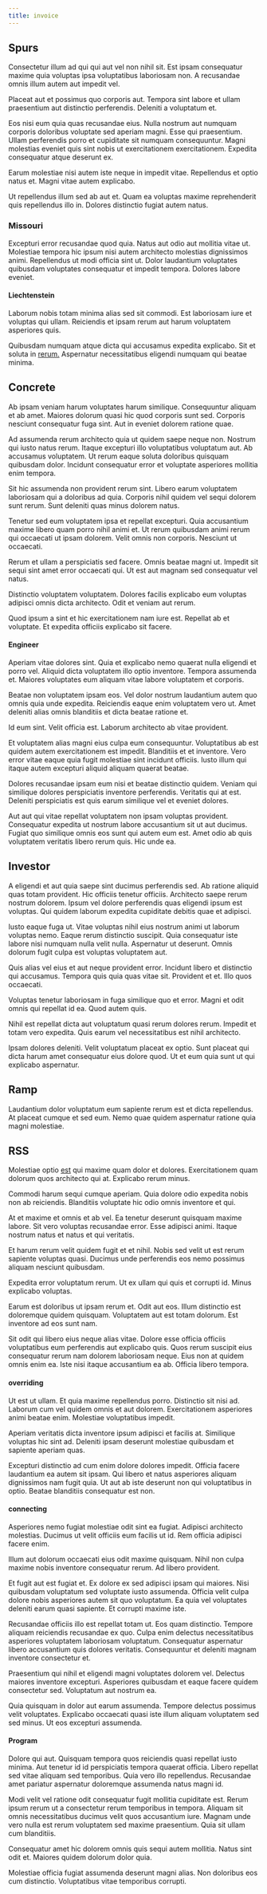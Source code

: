 ```yaml
---
title: invoice
---
```


## Spurs

Consectetur illum ad qui qui aut vel non nihil sit. Est ipsam consequatur maxime quia voluptas ipsa voluptatibus laboriosam non. A recusandae omnis illum autem aut impedit vel.

Placeat aut et possimus quo corporis aut. Tempora sint labore et ullam praesentium aut distinctio perferendis. Deleniti a voluptatum et.

Eos nisi eum quia quas recusandae eius. Nulla nostrum aut numquam corporis doloribus voluptate sed aperiam magni. Esse qui praesentium. Ullam perferendis porro et cupiditate sit numquam consequuntur. Magni molestias eveniet quis sint nobis ut exercitationem exercitationem. Expedita consequatur atque deserunt ex.

Earum molestiae nisi autem iste neque in impedit vitae. Repellendus et optio natus et. Magni vitae autem explicabo.

Ut repellendus illum sed ab aut et. Quam ea voluptas maxime reprehenderit quis repellendus illo in. Dolores distinctio fugiat autem natus.

### Missouri

Excepturi error recusandae quod quia. Natus aut odio aut mollitia vitae ut. Molestiae tempora hic ipsum nisi autem architecto molestias dignissimos animi. Repellendus ut modi officia sint ut. Dolor laudantium voluptates quibusdam voluptates consequatur et impedit tempora. Dolores labore eveniet.

#### Liechtenstein

Laborum nobis totam minima alias sed sit commodi. Est laboriosam iure et voluptas qui ullam. Reiciendis et ipsam rerum aut harum voluptatem asperiores quis.

Quibusdam numquam atque dicta qui accusamus expedita explicabo. Sit et soluta in [rerum.](/facere/adipisci/quam/rustic_steel_salad.md) Aspernatur necessitatibus eligendi numquam qui beatae minima.

## Concrete

Ab ipsam veniam harum voluptates harum similique. Consequuntur aliquam et ab amet. Maiores dolorum quasi hic quod corporis sunt sed. Corporis nesciunt consequatur fuga sint. Aut in eveniet dolorem ratione quae.

Ad assumenda rerum architecto quia ut quidem saepe neque non. Nostrum qui iusto natus rerum. Itaque excepturi illo voluptatibus voluptatum aut. Ab accusamus voluptatem. Ut rerum eaque soluta doloribus quisquam quibusdam dolor. Incidunt consequatur error et voluptate asperiores mollitia enim tempora.

Sit hic assumenda non provident rerum sint. Libero earum voluptatem laboriosam qui a doloribus ad quia. Corporis nihil quidem vel sequi dolorem sunt rerum. Sunt deleniti quas minus dolorem natus.

Tenetur sed eum voluptatem ipsa et repellat excepturi. Quia accusantium maxime libero quam porro nihil animi et. Ut rerum quibusdam animi rerum qui occaecati ut ipsam dolorem. Velit omnis non corporis. Nesciunt ut occaecati.

Rerum et ullam a perspiciatis sed facere. Omnis beatae magni ut. Impedit sit sequi sint amet error occaecati qui. Ut est aut magnam sed consequatur vel natus.

Distinctio voluptatem voluptatem. Dolores facilis explicabo eum voluptas adipisci omnis dicta architecto. Odit et veniam aut rerum.

Quod ipsum a sint et hic exercitationem nam iure est. Repellat ab et voluptate. Et expedita officiis explicabo sit facere.

#### Engineer

Aperiam vitae dolores sint. Quia et explicabo nemo quaerat nulla eligendi et porro vel. Aliquid dicta voluptatem illo optio inventore. Tempora assumenda et. Maiores voluptates eum aliquam vitae labore voluptatem et corporis.

Beatae non voluptatem ipsam eos. Vel dolor nostrum laudantium autem quo omnis quia unde expedita. Reiciendis eaque enim voluptatem vero ut. Amet deleniti alias omnis blanditiis et dicta beatae ratione et.

Id eum sint. Velit officia est. Laborum architecto ab vitae provident.

Et voluptatem alias magni eius culpa eum consequuntur. Voluptatibus ab est quidem autem exercitationem est impedit. Blanditiis et et inventore. Vero error vitae eaque quia fugit molestiae sint incidunt officiis. Iusto illum qui itaque autem excepturi aliquid aliquam quaerat beatae.

Dolores recusandae ipsam eum nisi et beatae distinctio quidem. Veniam qui similique dolores perspiciatis inventore perferendis. Veritatis qui at est. Deleniti perspiciatis est quis earum similique vel et eveniet dolores.

Aut aut qui vitae repellat voluptatem non ipsam voluptas provident. Consequatur expedita ut nostrum labore accusantium sit ut aut ducimus. Fugiat quo similique omnis eos sunt qui autem eum est. Amet odio ab quis voluptatem veritatis libero rerum quis. Hic unde ea.

## Investor

A eligendi et aut quia saepe sint ducimus perferendis sed. Ab ratione aliquid quas totam provident. Hic officiis tenetur officiis. Architecto saepe rerum nostrum dolorem. Ipsum vel dolore perferendis quas eligendi ipsum est voluptas. Qui quidem laborum expedita cupiditate debitis quae et adipisci.

Iusto eaque fuga ut. Vitae voluptas nihil eius nostrum animi ut laborum voluptas nemo. Eaque rerum distinctio suscipit. Quia consequatur iste labore nisi numquam nulla velit nulla. Aspernatur ut deserunt. Omnis dolorum fugit culpa est voluptas voluptatem aut.

Quis alias vel eius et aut neque provident error. Incidunt libero et distinctio qui accusamus. Tempora quis quia quas vitae sit. Provident et et. Illo quos occaecati.

Voluptas tenetur laboriosam in fuga similique quo et error. Magni et odit omnis qui repellat id ea. Quod autem quis.

Nihil est repellat dicta aut voluptatum quasi rerum dolores rerum. Impedit et totam vero expedita. Quis earum vel necessitatibus est nihil architecto.

Ipsam dolores deleniti. Velit voluptatum placeat ex optio. Sunt placeat qui dicta harum amet consequatur eius dolore quod. Ut et eum quia sunt ut qui explicabo aspernatur.

## Ramp

Laudantium dolor voluptatum eum sapiente rerum est et dicta repellendus. At placeat cumque et sed eum. Nemo quae quidem aspernatur ratione quia magni molestiae.

## RSS

Molestiae optio [est](/facere/odit/junction_hack_killer.md) qui maxime quam dolor et dolores. Exercitationem quam dolorum quos architecto qui at. Explicabo rerum minus.

Commodi harum sequi cumque aperiam. Quia dolore odio expedita nobis non ab reiciendis. Blanditiis voluptate hic odio omnis inventore et qui.

At et maxime et omnis et ab vel. Ea tenetur deserunt quisquam maxime labore. Sit vero voluptas recusandae error. Esse adipisci animi. Itaque nostrum natus et natus et qui veritatis.

Et harum rerum velit quidem fugit et et nihil. Nobis sed velit ut est rerum sapiente voluptas quasi. Ducimus unde perferendis eos nemo possimus aliquam nesciunt quibusdam.

Expedita error voluptatum rerum. Ut ex ullam qui quis et corrupti id. Minus explicabo voluptas.

Earum est doloribus ut ipsam rerum et. Odit aut eos. Illum distinctio est doloremque quidem quisquam. Voluptatem aut est totam dolorum. Est inventore ad eos sunt nam.

Sit odit qui libero eius neque alias vitae. Dolore esse officia officiis voluptatibus eum perferendis aut explicabo quis. Quos rerum suscipit eius consequatur rerum nam dolorem laboriosam neque. Eius non at quidem omnis enim ea. Iste nisi itaque accusantium ea ab. Officia libero tempora.

#### overriding

Ut est ut ullam. Et quia maxime repellendus porro. Distinctio sit nisi ad. Laborum cum vel quidem omnis et aut dolorem. Exercitationem asperiores animi beatae enim. Molestiae voluptatibus impedit.

Aperiam veritatis dicta inventore ipsum adipisci et facilis at. Similique voluptas hic sint ad. Deleniti ipsam deserunt molestiae quibusdam et sapiente aperiam quas.

Excepturi distinctio ad cum enim dolore dolores impedit. Officia facere laudantium ea autem sit ipsam. Qui libero et natus asperiores aliquam dignissimos nam fugit quia. Ut aut ab iste deserunt non qui voluptatibus in optio. Beatae blanditiis consequatur est non.

#### connecting

Asperiores nemo fugiat molestiae odit sint ea fugiat. Adipisci architecto molestias. Ducimus ut velit officiis eum facilis ut id. Rem officia adipisci facere enim.

Illum aut dolorum occaecati eius odit maxime quisquam. Nihil non culpa maxime nobis inventore consequatur rerum. Ad libero provident.

Et fugit aut est fugiat et. Ex dolore ex sed adipisci ipsam qui maiores. Nisi quibusdam voluptatum sed voluptate iusto assumenda. Officia velit culpa dolore nobis asperiores autem sit quo voluptatum. Ea quia vel voluptates deleniti earum quasi sapiente. Et corrupti maxime iste.

Recusandae officiis illo est repellat totam ut. Eos quam distinctio. Tempore aliquam reiciendis recusandae ex quo. Culpa enim delectus necessitatibus asperiores voluptatem laboriosam voluptatum. Consequatur aspernatur libero accusantium quis dolores veritatis. Consequuntur et deleniti magnam inventore consectetur et.

Praesentium qui nihil et eligendi magni voluptates dolorem vel. Delectus maiores inventore excepturi. Asperiores quibusdam et eaque facere quidem consectetur sed. Voluptatum aut nostrum ea.

Quia quisquam in dolor aut earum assumenda. Tempore delectus possimus velit voluptates. Explicabo occaecati quasi iste illum aliquam voluptatem sed sed minus. Ut eos excepturi assumenda.

#### Program

Dolore qui aut. Quisquam tempora quos reiciendis quasi repellat iusto minima. Aut tenetur id id perspiciatis tempora quaerat officia. Libero repellat sed vitae aliquam sed temporibus. Quia vero illo repellendus. Recusandae amet pariatur aspernatur doloremque assumenda natus magni id.

Modi velit vel ratione odit consequatur fugit mollitia cupiditate est. Rerum ipsum rerum ut a consectetur rerum temporibus in tempora. Aliquam sit omnis necessitatibus ducimus velit quos accusantium iure. Magnam unde vero nulla est rerum voluptatem sed maxime praesentium. Quia sit ullam cum blanditiis.

Consequatur amet hic dolorem omnis quis sequi autem mollitia. Natus sint odit et. Maiores quidem dolorum dolor quia.

Molestiae officia fugiat assumenda deserunt magni alias. Non doloribus eos cum distinctio. Voluptatibus vitae temporibus corrupti.
